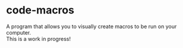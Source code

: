 # code-macros
A program that allows you to visually create macros to be run on your computer.  
This is a work in progress!
